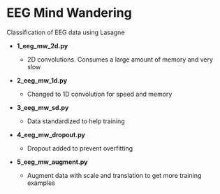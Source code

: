# EEG Mind Wandering

Classification of EEG data using Lasagne

* **1_eeg_mw_2d.py**
  * 2D convolutions. Consumes a large amount of memory and very slow

* **2_eeg_mw_1d.py**
  * Changed to 1D convolution for speed and memory

* **3_eeg_mw_sd.py**
  * Data standardized to help training

* **4_eeg_mw_dropout.py**
  * Dropout added to prevent overfitting

* **5_eeg_mw_augment.py**
  * Augment data with scale and translation to get more training examples
